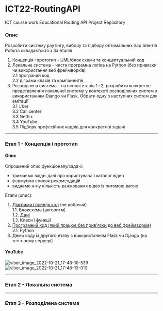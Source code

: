 # ICT22-RoutingAPI
ICT course work Educational Routing API Project Repository  


### Опис 

Розробити систему раутінгу, вибору та підбору оптимальних пар агентів 
Робота складаєтсьтя з 3х етапів 
1) Концепція і прототип - UML/блок схеми та концептуальний код   
2) Локальна система - чиста програмна логіка на Python (без привязки чи використання веб фреймворків)   
   2.1 програний код  
   2.2 діграми класів та компонентів  
3) Розподілена система - на основі етапів 1 і 2, розробити конкретне представлення локальної систему у контексті розподілених систем з використанням Django чи Flask. Обрати одну з наступних систем для емітації     
  3.1 Uber   
  3.2 Call center  
  3.3 Netflix  
  3.4 YouTube  
  3.5 Підбору професійних кадрів для конкретної задачі   


__________________________________________

### Етап 1 - Концепція і прототип

#### Опис  
Спрощений опис функціоналу/задачі:  
* тримаємо вхідні дані про користувача і каталог відео   
* формуємо список рекомендацій  
* видаємо н-ну кількість ранжованмх відео із питомою вагою   
 
Етапи (опис):  
1. [Діаграми і псевдо код](https://github.com/VovaNazarenko/ICT22-RoutingAPI/tree/main/Diagrams) (не робочий)  
  1.1. Блоксхема (алгоритм)  
  1.2. [Дані](https://github.com/VovaNazarenko/ICT22-RoutingAPI/tree/main/Documentation)     
  1.3. Класи і функції  
2. [Програмний код (який працює без прив'язки до веб фреймворків)](https://github.com/VovaNazarenko/ICT22-RoutingAPI/tree/main/Project)     
  2.1. Python
3. Демо коду із другого етапу з використанням Flask чи Django (на тестовому сервері)  
 
 
#### YouTube  
![viber_image_2022-10-21_17-48-10-539](https://user-images.githubusercontent.com/9115097/197236289-ff8df922-90df-4221-b9cc-00196741973c.png)  
![viber_image_2022-10-21_17-48-13-010](https://user-images.githubusercontent.com/9115097/197236297-6c97d644-64b0-4055-b531-1806407caa78.jpg)  


__________________________________________

### Етап 2 - Локальна система  





__________________________________________

### Етап 3 - Розподілена система 


